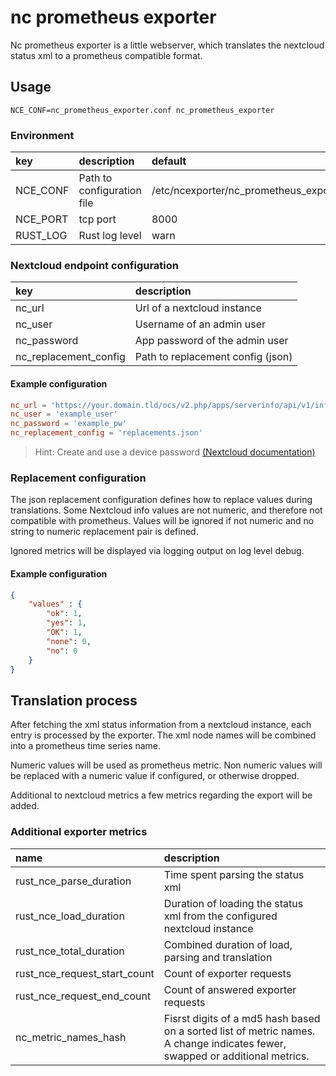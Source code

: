 # nc prometheus exporter
Nc prometheus exporter is a little webserver, which translates the nextcloud status xml
to a prometheus compatible format.

## Usage
```shell
NCE_CONF=nc_prometheus_exporter.conf nc_prometheus_exporter
```

### Environment
| key                    | description                | default |
|:-----------------------|:---------------------------|:--------|
| NCE_CONF               | Path to configuration file | /etc/ncexporter/nc_prometheus_exporter.conf |
| NCE_PORT               | tcp port                   | 8000    |
| RUST_LOG               | Rust log level             | warn    |


### Nextcloud endpoint configuration
| key                    | description                       |
|:-----------------------|:----------------------------------|
| nc_url                 | Url of a nextcloud instance       |
| nc_user                | Username of an admin user         |
| nc_password            | App password of the admin user    |
| nc_replacement_config  | Path to replacement config (json) |

#### Example configuration
```conf
nc_url = 'https://your.domain.tld/ocs/v2.php/apps/serverinfo/api/v1/info'
nc_user = 'example_user'
nc_password = 'example_pw'
nc_replacement_config = 'replacements.json'
```
> Hint: Create and use a device password [(Nextcloud documentation)](https://docs.nextcloud.com/server/latest/user_manual/en/session_management.html#managing-devices)

### Replacement configuration
The json replacement configuration defines how to replace values during translations.
Some Nextcloud info values are not numeric, and therefore not compatible with
prometheus.
Values will be ignored if not numeric and no string to numeric replacement
pair is defined.

Ignored metrics will be displayed via logging output on log level debug.

#### Example configuration

```json
{
    "values" : {
        "ok": 1,
        "yes": 1,
        "OK": 1,
        "none": 0,
        "no": 0
    }
}
```

## Translation process

After fetching the xml status information from a nextcloud instance,
each entry is processed by the exporter.
The xml node names will be combined into a prometheus time series name.

Numeric values will be used as prometheus metric. Non numeric values
will be replaced with a numeric value if configured, or otherwise
dropped.

Additional to nextcloud metrics a few metrics regarding the export will be
added.

### Additional exporter metrics

| name                         | description |
|:-----------------------------|:------------|
| rust_nce_parse_duration      | Time spent parsing the status xml  |
| rust_nce_load_duration       | Duration of loading the status xml from the configured nextcloud instance |
| rust_nce_total_duration      | Combined duration of load, parsing and translation |
| rust_nce_request_start_count | Count of exporter requests |
| rust_nce_request_end_count   | Count of answered exporter requests |
| nc_metric_names_hash         | Fisrst digits of a md5 hash based on a sorted list of metric names. A change indicates fewer, swapped or additional metrics. |